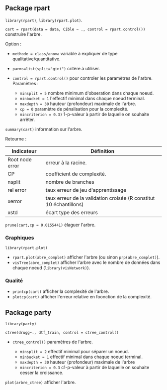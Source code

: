 ## Package rpart

`library(rpart)`, `library(rpart.plot)`.

`cart = rpart(data = data, Cible ~ ., control = rpart.control())` construire l'arbre.

Option :

* `methode = class/anova` variable à expliquer de type qualitative/quantitative.
* `parms=list(split="gini")` critère à utiliser.
* `control = rpart.control()` pour controler les paramètres de l'arbre. Paramètres :

	* `minsplit = 5` nombre minimum d'obseration dans chaque noeud.
	* `minbucket = 1` l'effectif minimal dans chaque noeud terminal.
 	* `maxdepth = 30` hauteur (profondeur) maximale de l'arbre.
    * `cp = 0` paramètre de pénalisation pour la complexité.
    * `mincriterion = 0.3)` 1-p-valeur à partir de laquelle on souhaite arrêter.

`summary(cart)` information sur l'arbre.

Retourne :

Indicateur      | Définition
----------------|---
Root node error | erreur à la racine. 
CP              | coefficient de complexité.
nsplit          | nombre de branches
rel error       | taux erreur de jeu d'apprentissage
xerror          | taux erreur de la validation croisée (R constitut 10 échantillons)
xstd            | écart type des erreurs 

`prune(cart,cp = 0.0155441)` élaguer l'arbre.

### Graphiques

`library(rpart.plot)`

* `rpart.plot(abre_complet)` afficher l'arbre (ou sinon `prp(abre_complet)`).
* `visTree(abre_complet)` afficher l'arbre avec le nombre de données dans chaque noeud (`library(visNetwork)`).

### Qualité

* `printcp(cart)` afficher la complexité de l'arbre.
* `plotcp(cart)` afficher l'erreur relative en foonction de la complexité.

## Package party

`library(party)`

`ctree(drugg~., dtf_train, control = ctree_control()`

* `ctree_control()` paramètres de l'arbre.

	* `minsplit = 2` effectif minimal pour séparer un noeud.
	* `minbucket = 1` effectif minimal dans chaque noeud terminal.
	* `maxdepth = 30` hauteur (profondeur) maximale de l'arbre
	* `mincriterion = 0.3` c1-p-valeur à partir de laquelle on souhaite cesser la croissance.
 
 `plot(arbre_ctree)` afficher l'arbre.
